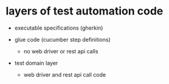 # layers of test automation code

- executable specifications (gherkin)

- glue code (cucumber step definitions)
  - no web driver or rest api calls

- test domain layer
  - web driver and rest api call code
